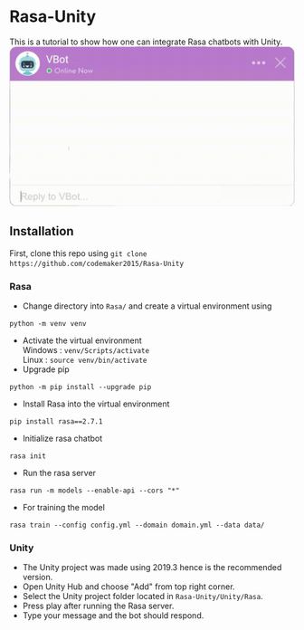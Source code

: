 # Rasa-Unity
This is a tutorial to show how one can integrate Rasa chatbots with Unity.
![](Demo/VBot.gif)

## Installation
First, clone this repo using `git clone https://github.com/codemaker2015/Rasa-Unity`

### Rasa
- Change directory into `Rasa/` and create a virtual environment using  
```
python -m venv venv
```
- Activate the virtual environment  
Windows : `venv/Scripts/activate`    
Linux : `source venv/bin/activate`
- Upgrade pip
```
python -m pip install --upgrade pip
```
- Install Rasa into the virtual environment 
```
pip install rasa==2.7.1
```
- Initialize rasa chatbot
```
rasa init
```
- Run the rasa server 
```
rasa run -m models --enable-api --cors "*"
```
- For training the model
```
rasa train --config config.yml --domain domain.yml --data data/
```

### Unity
- The Unity project was made using 2019.3 hence is the recommended version.
- Open Unity Hub and choose "Add" from top right corner.
- Select the Unity project folder located in `Rasa-Unity/Unity/Rasa`.
- Press play after running the Rasa server.
- Type your message and the bot should respond.
